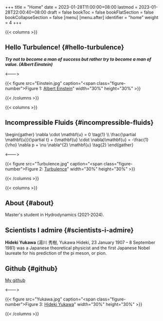 +++
title = "Home"
date = 2023-01-28T11:00:00+08:00
lastmod = 2023-01-28T22:00:40+08:00
draft = false
bookToc = false
bookFlatSection = false
bookCollapseSection = false
[menu]
  [menu.after]
    identifier = "home"
    weight = 4
+++

{{< columns >}}


## Hello Turbulence! {#hello-turbulence}

**_Try not to become a man of success but rather try to become a man of value. (Albert Einstein)_**

<--->

{{< figure src="Einstein.jpg" caption="<span class=\"figure-number\">Figure 1: </span>[Albert Einstein](https://en.wikipedia.org/wiki/Albert_Einstein)" width="30%" height="30%" >}}

{{< /columns >}}

{{< columns >}}


## Incompressible Fluids {#incompressible-fluids}

\begin{gather}
\nabla \cdot \mathbf{u} = 0 \tag{1} \\\\
\frac{\partial \mathbf{u}}{\partial t} + (\mathbf{u} \cdot \nabla)\mathbf{u} =
-\frac{1}{\rho} \nabla p + \nu \nabla^{2} \mathbf{u} \tag{2}
\end{gather}

<--->

{{< figure src="Turbulence.jpg" caption="<span class=\"figure-number\">Figure 2: </span>[Turbulence](https://en.wikipedia.org/wiki/Turbulence)" width="30%" height="30%" >}}

{{< /columns >}}

{{< columns >}}


## About {#about}

Master's student in Hydrodynamics (2021-2024).


## Scientists I admire {#scientists-i-admire}

**Hideki Yukawa** (湯川 秀樹, Yukawa Hideki, 23 January 1907 – 8 September 1981) was a Japanese theoretical physicist and the first Japanese Nobel laureate for his prediction of the pi meson, or pion.


## Github {#github}

[My github](https://github.com/TurbulenceChaos)

<--->

{{< figure src="Yukawa.jpg" caption="<span class=\"figure-number\">Figure 3: </span>[Hideki Yukawa](https://en.wikipedia.org/wiki/Hideki_Yukawa)" width="30%" height="30%" >}}

{{< /columns >}}
